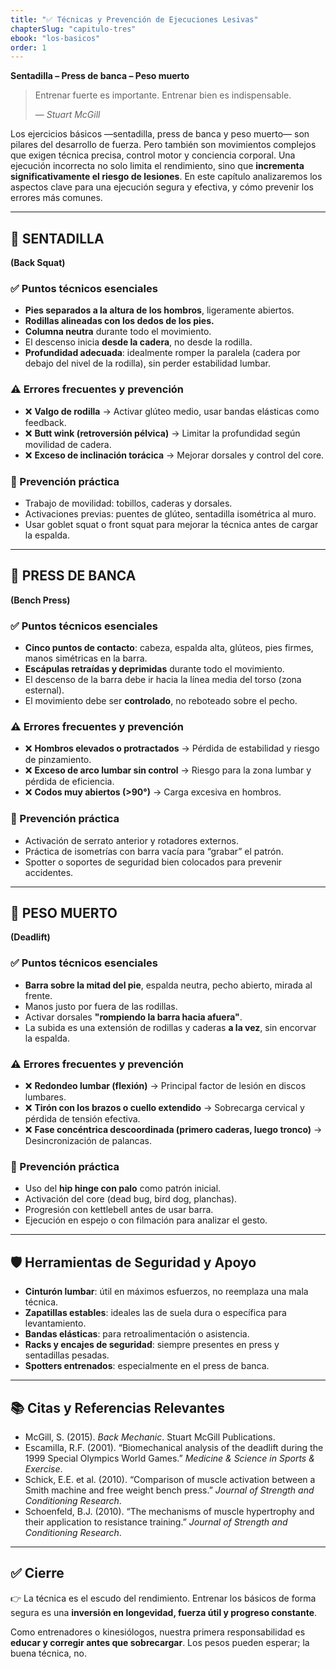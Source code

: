 ```yaml
---
title: "✅ Técnicas y Prevención de Ejecuciones Lesivas"
chapterSlug: "capitulo-tres"
ebook: "los-basicos"
order: 1
---
```


**Sentadilla – Press de banca – Peso muerto**

> Entrenar fuerte es importante. Entrenar bien es indispensable.
> 
> 
> — *Stuart McGill*
> 

Los ejercicios básicos —sentadilla, press de banca y peso muerto— son pilares del desarrollo de fuerza. Pero también son movimientos complejos que exigen técnica precisa, control motor y conciencia corporal. Una ejecución incorrecta no solo limita el rendimiento, sino que **incrementa significativamente el riesgo de lesiones**. En este capítulo analizaremos los aspectos clave para una ejecución segura y efectiva, y cómo prevenir los errores más comunes.

---

## 🔹 SENTADILLA

**(Back Squat)**

### ✅ Puntos técnicos esenciales

- **Pies separados a la altura de los hombros**, ligeramente abiertos.
- **Rodillas alineadas con los dedos de los pies.**
- **Columna neutra** durante todo el movimiento.
- El descenso inicia **desde la cadera**, no desde la rodilla.
- **Profundidad adecuada**: idealmente romper la paralela (cadera por debajo del nivel de la rodilla), sin perder estabilidad lumbar.

### ⚠️ Errores frecuentes y prevención

- ❌ **Valgo de rodilla** → Activar glúteo medio, usar bandas elásticas como feedback.
- ❌ **Butt wink (retroversión pélvica)** → Limitar la profundidad según movilidad de cadera.
- ❌ **Exceso de inclinación torácica** → Mejorar dorsales y control del core.

### 🧰 Prevención práctica

- Trabajo de movilidad: tobillos, caderas y dorsales.
- Activaciones previas: puentes de glúteo, sentadilla isométrica al muro.
- Usar goblet squat o front squat para mejorar la técnica antes de cargar la espalda.

---

## 🔹 PRESS DE BANCA

**(Bench Press)**

### ✅ Puntos técnicos esenciales

- **Cinco puntos de contacto**: cabeza, espalda alta, glúteos, pies firmes, manos simétricas en la barra.
- **Escápulas retraídas y deprimidas** durante todo el movimiento.
- El descenso de la barra debe ir hacia la línea media del torso (zona esternal).
- El movimiento debe ser **controlado**, no reboteado sobre el pecho.

### ⚠️ Errores frecuentes y prevención

- ❌ **Hombros elevados o protractados** → Pérdida de estabilidad y riesgo de pinzamiento.
- ❌ **Exceso de arco lumbar sin control** → Riesgo para la zona lumbar y pérdida de eficiencia.
- ❌ **Codos muy abiertos (>90°)** → Carga excesiva en hombros.

### 🧰 Prevención práctica

- Activación de serrato anterior y rotadores externos.
- Práctica de isometrías con barra vacía para “grabar” el patrón.
- Spotter o soportes de seguridad bien colocados para prevenir accidentes.

---

## 🔹 PESO MUERTO

**(Deadlift)**

### ✅ Puntos técnicos esenciales

- **Barra sobre la mitad del pie**, espalda neutra, pecho abierto, mirada al frente.
- Manos justo por fuera de las rodillas.
- Activar dorsales **"rompiendo la barra hacia afuera"**.
- La subida es una extensión de rodillas y caderas **a la vez**, sin encorvar la espalda.

### ⚠️ Errores frecuentes y prevención

- ❌ **Redondeo lumbar (flexión)** → Principal factor de lesión en discos lumbares.
- ❌ **Tirón con los brazos o cuello extendido** → Sobrecarga cervical y pérdida de tensión efectiva.
- ❌ **Fase concéntrica descoordinada (primero caderas, luego tronco)** → Desincronización de palancas.

### 🧰 Prevención práctica

- Uso del **hip hinge con palo** como patrón inicial.
- Activación del core (dead bug, bird dog, planchas).
- Progresión con kettlebell antes de usar barra.
- Ejecución en espejo o con filmación para analizar el gesto.

---

## 🛡️ Herramientas de Seguridad y Apoyo

- **Cinturón lumbar**: útil en máximos esfuerzos, no reemplaza una mala técnica.
- **Zapatillas estables**: ideales las de suela dura o específica para levantamiento.
- **Bandas elásticas**: para retroalimentación o asistencia.
- **Racks y encajes de seguridad**: siempre presentes en press y sentadillas pesadas.
- **Spotters entrenados**: especialmente en el press de banca.

---

## 📚 Citas y Referencias Relevantes

- McGill, S. (2015). *Back Mechanic*. Stuart McGill Publications.
- Escamilla, R.F. (2001). “Biomechanical analysis of the deadlift during the 1999 Special Olympics World Games.” *Medicine & Science in Sports & Exercise*.
- Schick, E.E. et al. (2010). “Comparison of muscle activation between a Smith machine and free weight bench press.” *Journal of Strength and Conditioning Research*.
- Schoenfeld, B.J. (2010). “The mechanisms of muscle hypertrophy and their application to resistance training.” *Journal of Strength and Conditioning Research*.

---

## ✅ Cierre

👉 La técnica es el escudo del rendimiento. Entrenar los básicos de forma segura es una **inversión en longevidad, fuerza útil y progreso constante**.

Como entrenadores o kinesiólogos, nuestra primera responsabilidad es **educar y corregir antes que sobrecargar**. Los pesos pueden esperar; la buena técnica, no.